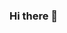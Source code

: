 ### Hi there 👋

<!--
**coffeecoding/coffeecoding** is a ✨ _special_ ✨ repository because its `README.md` (this file) appears on your GitHub profile.

- 🔐 I’m currently working on Discryptor, an Encryption Software to secure your private Discord chats
- 🌱 I’m currently learning Flutter 
- 📫 Reach out to me via Twitter
-->
